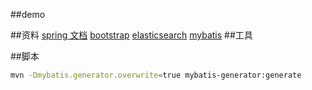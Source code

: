 ##demo


##资料
[spring 文档](https://spring.io/guides)
[bootstrap](https://v3.bootcss.com/)
[elasticsearch](elasticsearch.cn)
[mybatis](http://www.mybatis.org/generator/index.html)
##工具



##脚本
```bash
mvn -Dmybatis.generator.overwrite=true mybatis-generator:generate
```